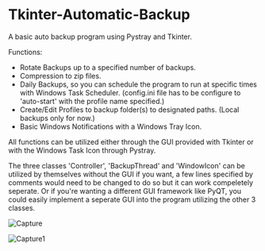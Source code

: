 # Tkinter-Automatic-Backup
A basic auto backup program using Pystray and Tkinter.

Functions:
  - Rotate Backups up to a specified number of backups.
  - Compression to zip files.
  - Daily Backups, so you can schedule the program to run at specific times with Windows Task Scheduler. (config.ini file has to be configure to 'auto-start' with the profile name specified.)
  - Create/Edit Profiles to backup folder(s) to designated paths. (Local backups only for now.)
  - Basic Windows Notifications with a Windows Tray Icon.

All functions can be utilized either through the GUI provided with Tkinter or with the Windows Task Icon through Pystray.

The three classes 'Controller', 'BackupThread' and 'WindowIcon' can be utilized by themselves without the GUI if you want, a few lines specified by comments would need to be changed to do so but it can work compeletely seperate.
Or if you're wanting a different GUI framework like PyQT, you could easily implement a seperate GUI into the program utilizing the other 3 classes.

![Capture](https://github.com/user-attachments/assets/f16c8347-7663-4e1c-8aae-1ba969789aaf)

![Capture1](https://github.com/user-attachments/assets/984bc61a-ab61-489c-9149-397b20b55405)
